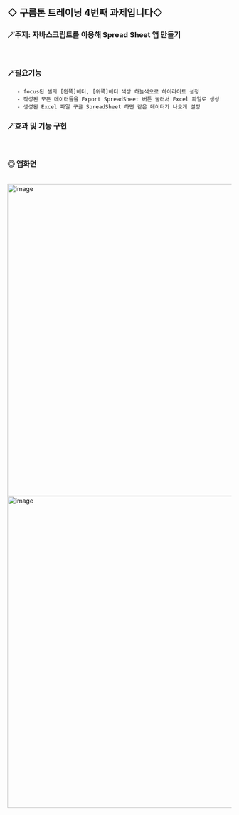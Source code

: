 ## ◇ 구름톤 트레이닝 4번째 과제입니다◇
###   🪄주제: 자바스크립트를 이용해 Spread Sheet 앱 만들기
<br/> 

###   🪄필요기능
       - focus된 셀의 [왼쪽]헤더, [위쪽]헤더 색상 하늘색으로 하이라이트 설정
       - 작성된 모든 데이터들을 Export SpreadSheet 버튼 눌러서 Excel 파일로 생성 
       - 생성된 Excel 파일 구글 SpreadSheet 하면 같은 데이터가 나오게 설정


### 🪄효과 및 기능 구현
<br/> 


### ◎ 앱화면 
<br/> 

<img width="700" alt="image" src="https://github.com/luz315/goorm/assets/125282732/c3cc574a-fb39-427a-bcae-ae5cb086813b">

<img width="700" alt="image" src="https://github.com/luz315/goorm/assets/125282732/a5d16837-16c9-4e2f-ac03-3557424ce38f">
